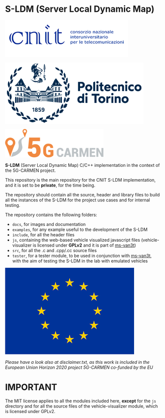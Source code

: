 # S-LDM (Server Local Dynamic Map)

![](./docs/pics/CNIT_logo.png)

![](./docs/pics/PoliTO_logo.png)

![](./docs/pics/5G-CARMEN-logo.png)


**S-LDM** (Server Local Dynamic Map) C/C++ implementation in the context of the 5G-CARMEN project.

This repository is the main repository for the CNIT S-LDM implementation, and it is set to be **private**, for the time being.

The repository should contain all the source, header and library files to build all the instances of the S-LDM for the project use cases and for internal testing.

The repository contains the following folders:
- `docs`, for images and documentation
- `examples`, for any example useful to the development of the S-LDM
- `include`, for all the header files
- `js`, containing the web-based vehicle visualized javascript files (vehicle-visualizer is licensed under **GPLv2** and it is part of [ms-van3t](https://github.com/marcomali/ms-van3t))
- `src`, for all the .c and .cpp/.cc source files
- `tester`, for a tester module, to be used in conjunction with [ms-van3t](https://github.com/marcomali/ms-van3t), with the aim of testing the S-LDM in the lab with emulated vehicles


![](./docs/pics/EU_flag.jpg)

*Please have a look also at disclaimer.txt, as this work is included in the European Union Horizon 2020 project 5G-CARMEN co-funded by the EU*

# IMPORTANT

The MIT license applies to all the modules included here, **except** for the `js` directory and for all the source files of the vehicle-visualizer module, which is licensed under GPLv2.